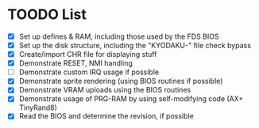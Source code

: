 # TOODO List

- [x] Set up defines & RAM, including those used by the FDS BIOS
- [x] Set up the disk structure, including the "KYODAKU-" file check bypass
- [x] Create/import CHR file for displaying stuff
- [x] Demonstrate RESET, NMI handling
- [ ] Demonstrate custom IRQ usage if possible
- [x] Demonstrate sprite rendering (using BIOS routines if possible)
- [x] Demonstrate VRAM uploads using the BIOS routines
- [x] Demonstrate usage of PRG-RAM by using self-modifying code (AX+ TinyRand8)
- [x] Read the BIOS and determine the revision, if possible
